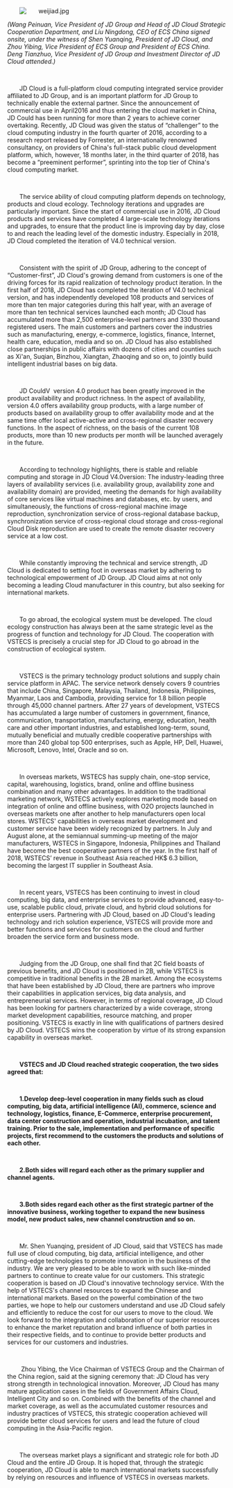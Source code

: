 <p style="text-indent: 2em;”>On September 5, 2018, VSTECS (00856.HK) announced that it established a strategic partnership with JD Cloud. The both sides agreed to complement each other's resources and work together to promote the application, promotion and development of cloud computing and related businesses in China and overseas markets. </p>
<p style="text-indent: 2em;"><br/></p>
<p style="text-indent: 2em;"><img src="//img1.jcloudcs.com/cms/1955cf57-5388-43a6-aa31-a7b7a8c971f720180906153452.jpg" title="" alt="weijiad.jpg"/></p>
<p><em> (Wang Peinuan, Vice President of JD Group and Head of JD Cloud Strategic Cooperation Department, and Liu Ningdong, CEO of ECS China signed onsite, under the witness of Shen Yuanqing, President of JD Cloud, and Zhou Yibing, Vice President of ECS Group and President of ECS China. Deng Tianzhuo, Vice President of JD Group and Investment Director of JD Cloud attended.) </em><br/></p>
<p style="text-indent: 0em;"><br/></p>
<p style="text-indent: 2em;">JD Cloud is a full-platform cloud computing integrated service provider affiliated to JD Group, and is an important platform for JD Group to technically enable the external partner. Since the announcement of commercial use in April2016 and thus entering the cloud market in China, JD Could has been running for more than 2 years to achieve corner overtaking. Recently, JD Cloud was given the status of “challenger” to the cloud computing industry in the fourth quarter of 2016, according to a research report released by Forrester, an internationally renowned consultancy, on providers of China's full-stack public cloud development platform, which, however, 18 months later, in the third quarter of 2018, has become a “preeminent performer”, sprinting into the top tier of China's cloud computing market. </p>
<p style="text-indent: 2em;"><br/></p>
<p style="text-indent: 2em;">The service ability of cloud computing platform depends on technology, products and cloud ecology. Technology iterations and upgrades are particularly important. Since the start of commercial use in 2016, JD Cloud products and services have completed 4 large-scale technology iterations and upgrades, to ensure that the product line is improving day by day, close to and reach the leading level of the domestic industry. Especially in 2018, JD Cloud completed the iteration of V4.0 technical version. </p>
<p><br/></p>
<p style="text-indent: 2em;">Consistent with the spirit of JD Group, adhering to the concept of “Customer-first”, JD Cloud's growing demand from customers is one of the driving forces for its rapid realization of technology product iteration. In the first half of 2018, JD Cloud has completed the iteration of V4.0 technical version, and has independently developed 108 products and services of more than ten major categories during this half year, with an average of more than ten technical services launched each month; JD Cloud has accumulated more than 2,500 enterprise-level partners and 330 thousand registered users. The main customers and partners cover the industries such as manufacturing, energy, e-commerce, logistics, finance, Internet, health care, education, media and so on. JD Cloud has also established close partnerships in public affairs with dozens of cities and counties such as Xi'an, Suqian, Binzhou, Xiangtan, Zhaoqing and so on, to jointly build intelligent industrial bases on big data. </p>
<p style="text-indent: 2em;"><br/></p>
<p style="text-indent: 2em;">JD CouldV&nbsp; version 4.0 product has been greatly improved in the product availability and product richness. In the aspect of availability, version 4.0 offers availability group products, with a large number of products based on availability group to offer availability mode and at the same time offer local active-active and cross-regional disaster recovery functions. In the aspect of richness, on the basis of the current 108 products, more than 10 new products per month will be launched averagely in the future. </p>
<p><br/></p>
<p style="text-indent: 2em;">According to technology highlights, there is stable and reliable computing and storage in JD Cloud V4.0version: The industry-leading three layers of availability services (i.e. availability group, availability zone and availability domain) are provided, meeting the demands for high availability of core services like virtual machines and databases, etc. by users, and simultaneously, the functions of cross-regional machine image reproduction, synchronization service of cross-regional database backup, synchronization service of cross-regional cloud storage and cross-regional Cloud Disk reproduction are used to create the remote disaster recovery service at a low cost. </p>
<p><br/></p>
<p style="text-indent: 2em;">While constantly improving the technical and service strength, JD Cloud is dedicated to setting foot in overseas market by adhering to technological empowerment of JD Group. JD Cloud aims at not only becoming a leading Cloud manufacturer in this country, but also seeking for international markets. </p>
<p><br/></p>
<p style="text-indent: 2em;">To go abroad, the ecological system must be developed. The cloud ecology construction has always been at the same strategic level as the progress of function and technology for JD Cloud. The cooperation with VSTECS is precisely a crucial step for JD Cloud to go abroad in the construction of ecological system. </p>
<p><br/></p>
<p style="text-indent: 2em;">VSTECS is the primary technology product solutions and supply chain service platform in APAC. The service network densely covers 9 countries that include China, Singapore, Malaysia, Thailand, Indonesia, Philippines, Myanmar, Laos and Cambodia, providing service for 1.8 billion people through 45,000 channel partners. After 27 years of development, VSTECS has accumulated a large number of customers in government, finance, communication, transportation, manufacturing, energy, education, health care and other important industries, and established long-term, sound, mutually beneficial and mutually credible cooperative partnerships with more than 240 global top 500 enterprises, such as Apple, HP, Dell, Huawei, Microsoft, Lenovo, Intel, Oracle and so on. </p>
<p><br/></p>
<p style="text-indent: 2em;">In overseas markets, WSTECS has supply chain, one-stop service, capital, warehousing, logistics, brand, online and offline business combination and many other advantages. In addition to the traditional marketing network, WSTECS actively explores marketing mode based on integration of online and offline business, with O2O projects launched in overseas markets one after another to help manufacturers open local stores. WSTECS' capabilities in overseas market development and customer service have been widely recognized by partners. In July and August alone, at the semiannual summing-up meeting of the major manufacturers, WSTECS in Singapore, Indonesia, Philippines and Thailand have become the best cooperative partners of the year. In the first half of 2018, WSTECS’ revenue in Southeast Asia reached HK$ 6.3 billion, becoming the largest IT supplier in Southeast Asia. </p>
<p style="text-indent: 2em;"><br/></p>
<p style="text-indent: 2em;">In recent years, VSTECS has been continuing to invest in cloud computing, big data, and enterprise services to provide advanced, easy-to-use, scalable public cloud, private cloud, and hybrid cloud solutions for enterprise users. Partnering with JD Cloud, based on JD Cloud's leading technology and rich solution experience, VSTECS will provide more and better functions and services for customers on the cloud and further broaden the service form and business mode. </p>
<p><br/></p>
<p style="text-indent: 2em;">Judging from the JD Group, one shall find that 2C field boasts of previous benefits, and JD Cloud is positioned in 2B, while VSTECS is competitive in traditional benefits in the 2B market. Among the ecosystems that have been established by JD Cloud, there are partners who improve their capabilities in application services, big data analysis, and entrepreneurial services. However, in terms of regional coverage, JD Cloud has been looking for partners characterized by a wide coverage, strong market development capabilities, resource matching, and proper positioning. VSTECS is exactly in line with qualifications of partners desired by JD Cloud. VSTECS wins the cooperation by virtue of its strong expansion capability in overseas market. </p>
<p style="text-indent: 2em;"><br/></p>
<p style="text-indent: 2em;"><strong>VSTECS and JD Cloud reached strategic cooperation, the two sides agreed that: </strong></p>
<p style="text-indent: 2em;"><strong><br/></strong></p>
<p style="text-indent: 2em;"><strong>1.Develop deep-level cooperation in many fields such as cloud computing, big data, artificial intelligence (AI), commerce, science and technology, logistics, finance, E-Commerce, enterprise procurement, data center construction and operation, industrial incubation, and talent training. Prior to the sale, implementation and performance of specific projects, first recommend to the customers the products and solutions of each other. </strong></p>
<p style="text-indent: 2em;"><strong><br/></strong></p>
<p style="text-indent: 2em;"><strong>2.Both sides will regard each other as the primary supplier and channel agents. </strong></p>
<p style="text-indent: 2em;"><strong><br/></strong></p>
<p style="text-indent: 2em;"><strong>3.Both sides regard each other as the first strategic partner of the innovative business, working together to expand the new business model, new product sales, new channel construction and so on. </strong></p>
<p style="text-indent: 2em;"><strong><br/></strong></p>
<p style="text-indent: 2em;">Mr. Shen Yuanqing, president of JD Cloud, said that VSTECS has made full use of cloud computing, big data, artificial intelligence, and other cutting-edge technologies to promote innovation in the business of the industry. We are very pleased to be able to work with such like-minded partners to continue to create value for our customers. This strategic cooperation is based on JD Cloud's innovative technology service. With the help of VSTECS's channel resources to expand the Chinese and international markets. Based on the powerful combination of the two parties, we hope to help our customers understand and use JD Cloud safely and efficiently to reduce the cost for our users to move to the cloud. We look forward to the integration and collaboration of our superior resources to enhance the market reputation and brand influence of both parties in their respective fields, and to continue to provide better products and services for our customers and industries.  </p>
<p style="text-indent: 2em;"><br/></p>
<p style="text-indent: 2em;">&nbsp;Zhou Yibing, the Vice Chairman of VSTECS Group and the Chairman of the China region, said at the signing ceremony that: JD Cloud has very strong strength in technological innovation. Moreover, JD Cloud has many mature application cases in the fields of Government Affairs Cloud, Intelligent City and so on. Combined with the benefits of the channel and market coverage, as well as the accumulated customer resources and industry practices of VSTECS, this strategic cooperation achieved will provide better cloud services for users and lead the future of cloud computing in the Asia-Pacific region. </p>
<p style="text-indent: 2em;"><br/></p>
<p style="text-indent: 2em;">The overseas market plays a significant and strategic role for both JD Cloud and the entire JD Group. It is hoped that, through the strategic cooperation, JD Cloud is able to march international markets successfully by relying on resources and influence of VSTECS in overseas markets. <br/></p>
